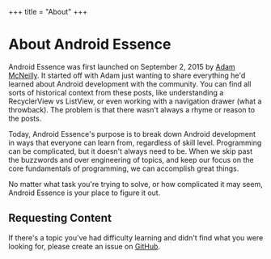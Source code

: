 +++
title = "About"
+++

# About Android Essence

Android Essence was first launched on September 2, 2015 by [Adam McNeilly](https://bsky.app/profile/adammc.bsky.social). It started off with Adam just wanting to share everything he'd learned about Android development with the community. You can find all sorts of historical context from these posts, like understanding a RecyclerView vs ListView, or even working with a navigation drawer (what a throwback). The problem is that there wasn't always a rhyme or reason to the posts.

Today, Android Essence's purpose is to break down Android development in ways that everyone can learn from, regardless of skill level. Programming can be complicated, but it doesn't always need to be. When we skip past the buzzwords and over engineering of topics, and keep our focus on the core fundamentals of programming, we can accomplish great things.

No matter what task you're trying to solve, or how complicated it may seem, Android Essence is your place to figure it out. 

## Requesting Content

If there's a topic you've had difficulty learning and didn't find what you were looking for, please create an issue on [GitHub](https://github.com/adammc331/androidessence/issues). 
